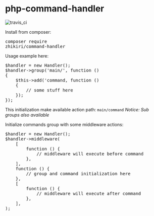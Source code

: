 # php-command-handler

<img src="https://travis-ci.org/zhikiri/php-command-handler.svg?branch=master" alt="travis_ci" title="TravisCI">

Install from composer: <pre>composer require zhikiri/command-handler</pre>

Usage example here:
<pre>
$handler = new Handler();
$handler->group('main/', function () 
{
    $this->add('command, function ()
    {
        // some stuff here
    });
});
</pre>

This initialization make available action path:
<code>main/command</code>
<i>Notice: Sub groups also available</i>

Initialize commands group with some middleware actions:
<pre>
$handler = new Handler();
$handler->middleware(
    [
        function () {
            // middleware will execute before command
        },
    ],
    function () {
        // group and command initialization here
    },
    [
        function () {
            // middleware will execute after command
        },
    ],
);
</pre>
